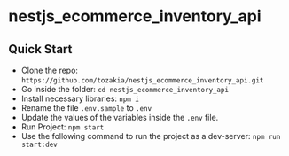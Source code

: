 # nestjs_ecommerce_inventory_api

## Quick Start
- Clone the repo:
```https://github.com/tozakia/nestjs_ecommerce_inventory_api.git```
- Go inside the folder:
```cd nestjs_ecommerce_inventory_api```
- Install necessary libraries:
```npm i```
- Rename the file `.env.sample` to `.env`
- Update the values of the variables inside the `.env` file.
- Run Project:
```npm start```
- Use the following command to run the project as a dev-server:
```npm run start:dev```